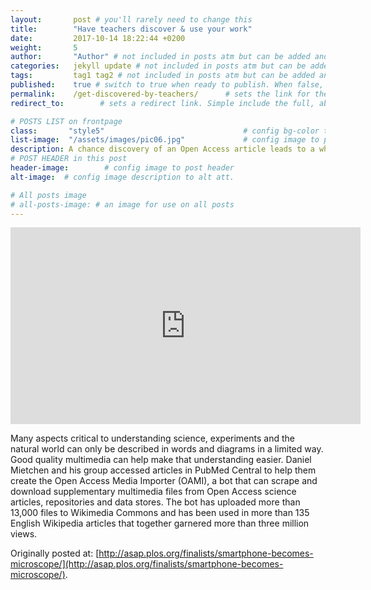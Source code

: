 ```yaml
---
layout:       post # you'll rarely need to change this
title:        "Have teachers discover & use your work"
date:         2017-10-14 18:22:44 +0200
weight:       5
author:       "Author" # not included in posts atm but can be added and used later
categories:   jekyll update # not included in posts atm but can be added and used later
tags:         tag1 tag2 # not included in posts atm but can be added and used later
published:    true # switch to true when ready to publish. When false, you can check your links and share drafts using the github file for this page e.g https://github.com/sparcopen/open-to/blob/master/_posts/2017-04-10-welcome-to-jekyll.markdown
permalink:    /get-discovered-by-teachers/      # sets the link for the post. E.g permalink: /battle-disease/
redirect_to:        # sets a redirect link. Simple include the full, absolute link you want below

# POSTS LIST on frontpage
class:       "style5"                               # config bg-color to post list card (1 to 5)
list-image:  "/assets/images/pic06.jpg"             # config image to post list card (1 to 15 are generic colors and will fit with anything used if no images can be found)
description: A chance discovery of an Open Access article leads to a whole new application of scientific work
# POST HEADER in this post
header-image:        # config image to post header
alt-image:  # config image description to alt att.

# All posts image
# all-posts-image: # an image for use on all posts
---
```

<iframe width="560" height="315" src="https://www.youtube.com/embed/GmGcfZnsyqo" frameborder="0" allowfullscreen></iframe>

Many aspects critical to understanding science, experiments and the natural world can only be described in words and diagrams in a limited way. Good quality multimedia can help make that understanding easier. Daniel Mietchen and his group accessed articles in PubMed Central to help them create the Open Access Media Importer (OAMI), a bot that can scrape and download supplementary multimedia files from Open Access science articles, repositories and data stores.  The bot has uploaded more than 13,000 files to Wikimedia Commons and has been used in more than 135 English Wikipedia articles that together garnered more than three million views.

Originally posted at: [http://asap.plos.org/finalists/smartphone-becomes-microscope/](http://asap.plos.org/finalists/smartphone-becomes-microscope/).
